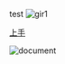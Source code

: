 test
![gir1](/assets/images/g1.png)

[上手](ss.png)

![document](https://github.com/user-attachments/assets/83296582-ef13-43f1-b3f5-e3de7e77f910)
